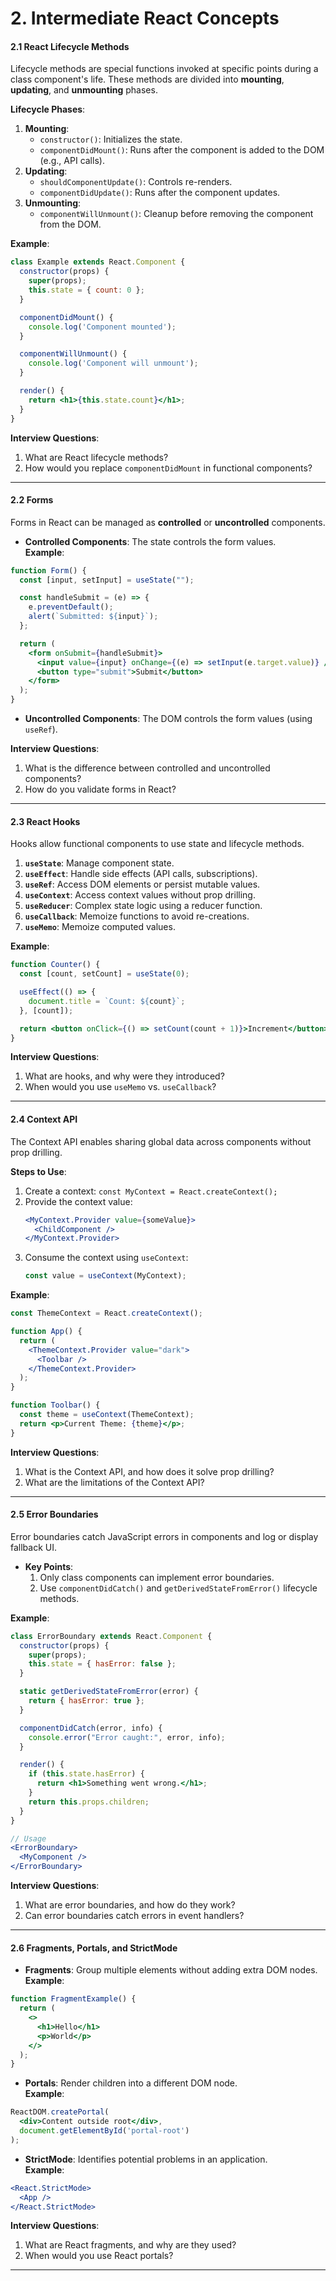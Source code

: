 # **2. Intermediate React Concepts**  

#### **2.1 React Lifecycle Methods**  
Lifecycle methods are special functions invoked at specific points during a class component's life. These methods are divided into **mounting**, **updating**, and **unmounting** phases.  

**Lifecycle Phases**:  
1. **Mounting**:
   - `constructor()`: Initializes the state.
   - `componentDidMount()`: Runs after the component is added to the DOM (e.g., API calls).
2. **Updating**:
   - `shouldComponentUpdate()`: Controls re-renders.
   - `componentDidUpdate()`: Runs after the component updates.
3. **Unmounting**:
   - `componentWillUnmount()`: Cleanup before removing the component from the DOM.  

**Example**:  
```jsx
class Example extends React.Component {
  constructor(props) {
    super(props);
    this.state = { count: 0 };
  }

  componentDidMount() {
    console.log('Component mounted');
  }

  componentWillUnmount() {
    console.log('Component will unmount');
  }

  render() {
    return <h1>{this.state.count}</h1>;
  }
}
```

**Interview Questions**:  
1. What are React lifecycle methods?  
2. How would you replace `componentDidMount` in functional components?  

---

#### **2.2 Forms**  
Forms in React can be managed as **controlled** or **uncontrolled** components.  

- **Controlled Components**: The state controls the form values.  
**Example**:  
```jsx
function Form() {
  const [input, setInput] = useState("");

  const handleSubmit = (e) => {
    e.preventDefault();
    alert(`Submitted: ${input}`);
  };

  return (
    <form onSubmit={handleSubmit}>
      <input value={input} onChange={(e) => setInput(e.target.value)} />
      <button type="submit">Submit</button>
    </form>
  );
}
```

- **Uncontrolled Components**: The DOM controls the form values (using `useRef`).  

**Interview Questions**:  
1. What is the difference between controlled and uncontrolled components?  
2. How do you validate forms in React?  

---

#### **2.3 React Hooks**  
Hooks allow functional components to use state and lifecycle methods.  

1. **`useState`**: Manage component state.  
2. **`useEffect`**: Handle side effects (API calls, subscriptions).  
3. **`useRef`**: Access DOM elements or persist mutable values.  
4. **`useContext`**: Access context values without prop drilling.  
5. **`useReducer`**: Complex state logic using a reducer function.  
6. **`useCallback`**: Memoize functions to avoid re-creations.  
7. **`useMemo`**: Memoize computed values.  

**Example**:  
```jsx
function Counter() {
  const [count, setCount] = useState(0);

  useEffect(() => {
    document.title = `Count: ${count}`;
  }, [count]);

  return <button onClick={() => setCount(count + 1)}>Increment</button>;
}
```

**Interview Questions**:  
1. What are hooks, and why were they introduced?  
2. When would you use `useMemo` vs. `useCallback`?  

---

#### **2.4 Context API**  
The Context API enables sharing global data across components without prop drilling.  

**Steps to Use**:  
1. Create a context: `const MyContext = React.createContext();`  
2. Provide the context value:  
   ```jsx
   <MyContext.Provider value={someValue}>
     <ChildComponent />
   </MyContext.Provider>
   ```
3. Consume the context using `useContext`:  
   ```jsx
   const value = useContext(MyContext);
   ```

**Example**:  
```jsx
const ThemeContext = React.createContext();

function App() {
  return (
    <ThemeContext.Provider value="dark">
      <Toolbar />
    </ThemeContext.Provider>
  );
}

function Toolbar() {
  const theme = useContext(ThemeContext);
  return <p>Current Theme: {theme}</p>;
}
```

**Interview Questions**:  
1. What is the Context API, and how does it solve prop drilling?  
2. What are the limitations of the Context API?  

---

#### **2.5 Error Boundaries**  
Error boundaries catch JavaScript errors in components and log or display fallback UI.  

- **Key Points**:
  1. Only class components can implement error boundaries.
  2. Use `componentDidCatch()` and `getDerivedStateFromError()` lifecycle methods.

**Example**:  
```jsx
class ErrorBoundary extends React.Component {
  constructor(props) {
    super(props);
    this.state = { hasError: false };
  }

  static getDerivedStateFromError(error) {
    return { hasError: true };
  }

  componentDidCatch(error, info) {
    console.error("Error caught:", error, info);
  }

  render() {
    if (this.state.hasError) {
      return <h1>Something went wrong.</h1>;
    }
    return this.props.children;
  }
}

// Usage
<ErrorBoundary>
  <MyComponent />
</ErrorBoundary>
```

**Interview Questions**:  
1. What are error boundaries, and how do they work?  
2. Can error boundaries catch errors in event handlers?  

---

#### **2.6 Fragments, Portals, and StrictMode**  

- **Fragments**: Group multiple elements without adding extra DOM nodes.  
**Example**:  
```jsx
function FragmentExample() {
  return (
    <>
      <h1>Hello</h1>
      <p>World</p>
    </>
  );
}
```

- **Portals**: Render children into a different DOM node.  
**Example**:  
```jsx
ReactDOM.createPortal(
  <div>Content outside root</div>,
  document.getElementById('portal-root')
);
```

- **StrictMode**: Identifies potential problems in an application.  
**Example**:  
```jsx
<React.StrictMode>
  <App />
</React.StrictMode>
```

**Interview Questions**:  
1. What are React fragments, and why are they used?  
2. When would you use React portals?  

---

